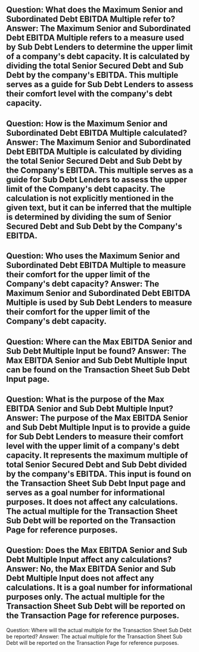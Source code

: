 Question: What does the Maximum Senior and Subordinated Debt EBITDA Multiple refer to?
Answer: The Maximum Senior and Subordinated Debt EBITDA Multiple refers to a measure used by Sub Debt Lenders to determine the upper limit of a company's debt capacity. It is calculated by dividing the total Senior Secured Debt and Sub Debt by the company's EBITDA. This multiple serves as a guide for Sub Debt Lenders to assess their comfort level with the company's debt capacity.
---
Question: How is the Maximum Senior and Subordinated Debt EBITDA Multiple calculated?
Answer: The Maximum Senior and Subordinated Debt EBITDA Multiple is calculated by dividing the total Senior Secured Debt and Sub Debt by the Company's EBITDA. This multiple serves as a guide for Sub Debt Lenders to assess the upper limit of the Company's debt capacity. The calculation is not explicitly mentioned in the given text, but it can be inferred that the multiple is determined by dividing the sum of Senior Secured Debt and Sub Debt by the Company's EBITDA.
---
Question: Who uses the Maximum Senior and Subordinated Debt EBITDA Multiple to measure their comfort for the upper limit of the Company's debt capacity?
Answer: The Maximum Senior and Subordinated Debt EBITDA Multiple is used by Sub Debt Lenders to measure their comfort for the upper limit of the Company's debt capacity.
---
Question: Where can the Max EBITDA Senior and Sub Debt Multiple Input be found?
Answer: The Max EBITDA Senior and Sub Debt Multiple Input can be found on the Transaction Sheet Sub Debt Input page.
---
Question: What is the purpose of the Max EBITDA Senior and Sub Debt Multiple Input?
Answer: The purpose of the Max EBITDA Senior and Sub Debt Multiple Input is to provide a guide for Sub Debt Lenders to measure their comfort level with the upper limit of a company's debt capacity. It represents the maximum multiple of total Senior Secured Debt and Sub Debt divided by the company's EBITDA. This input is found on the Transaction Sheet Sub Debt Input page and serves as a goal number for informational purposes. It does not affect any calculations. The actual multiple for the Transaction Sheet Sub Debt will be reported on the Transaction Page for reference purposes.
---
Question: Does the Max EBITDA Senior and Sub Debt Multiple Input affect any calculations?
Answer: No, the Max EBITDA Senior and Sub Debt Multiple Input does not affect any calculations. It is a goal number for informational purposes only. The actual multiple for the Transaction Sheet Sub Debt will be reported on the Transaction Page for reference purposes.
---
Question: Where will the actual multiple for the Transaction Sheet Sub Debt be reported?
Answer: The actual multiple for the Transaction Sheet Sub Debt will be reported on the Transaction Page for reference purposes.
